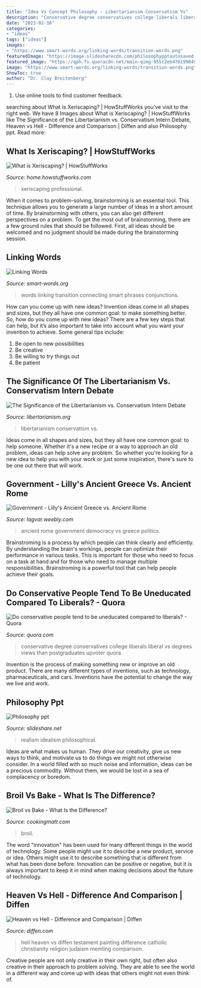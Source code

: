 ```yaml
---
title: "Idea Vs Concept Philosophy - Libertarianism Conservatism Vs"
description: "Conservative degree conservatives college liberals liberal vs degrees views than postgraduates upvoter quora"
date: "2023-02-16"
categories:
- "ideas"
tags: ["ideas"]
images:
- "https://www.smart-words.org/linking-words/transition-words.png"
featuredImage: "https://image.slidesharecdn.com/philosophypptautosaved-141106102153-conversion-gate01/95/philosophy-ppt-15-638.jpg?cb=1415269411"
featured_image: "https://qph.fs.quoracdn.net/main-qimg-955c2eb478199049f12efb94e2950ff6"
image: "https://www.smart-words.org/linking-words/transition-words.png"
ShowToc: true
author: "Dr. Clay Breitenberg"
---
```



1. Use online tools to find customer feedback.

	

		
searching about What is Xeriscaping? | HowStuffWorks you've visit to the right web. We have 8 Images about What is Xeriscaping? | HowStuffWorks like The Significance of the Libertarianism vs. Conservatism Intern Debate, Heaven vs Hell - Difference and Comparison | Diffen and also Philosophy ppt. Read more:
		
    
## What Is Xeriscaping? | HowStuffWorks

<img loading=lazy src="https://cdn.hswstatic.com/gif/xeriscaping-1.jpg" onerror="this.onerror=null;this.src='https://tse1.mm.bing.net/th?id=OIP.VUD2iLDYupOgoX1uz658eQAAAA&amp;pid=15.1';" alt="What is Xeriscaping? | HowStuffWorks">

_Source: home.howstuffworks.com_

>xeriscaping professional. 

	

When it comes to problem-solving, brainstorming is an essential tool. This technique allows you to generate a large number of ideas in a short amount of time. By brainstorming with others, you can also get different perspectives on a problem. To get the most out of brainstorming, there are a few ground rules that should be followed. First, all ideas should be welcomed and no judgment should be made during the brainstorming session.

    
## Linking Words

<img loading=lazy src="https://www.smart-words.org/linking-words/transition-words.png" onerror="this.onerror=null;this.src='https://tse2.mm.bing.net/th?id=OIP.lniFsCestinNlVxwaaOdaQHaHV&amp;pid=15.1';" alt="Linking Words">

_Source: smart-words.org_

>words linking transition connecting smart phrases conjunctions. 

	

How can you come up with new ideas?
Invention ideas come in all shapes and sizes, but they all have one common goal: to make something better. So, how do you come up with new ideas? There are a few key steps that can help, but it’s also important to take into account what you want your invention to achieve. Some general tips include: 
1. Be open to new possibilities 
2. Be creative 
3. Be willing to try things out 
4. Be patient 

    
## The Significance Of The Libertarianism Vs. Conservatism Intern Debate

<img loading=lazy src="https://www.libertarianism.org/sites/libertarianism.org/files/styles/optimize/public/social-image/gettyimages-610556820.jpg?itok=xaMUZ6Eb" onerror="this.onerror=null;this.src='https://tse1.mm.bing.net/th?id=OIP.c2z2yCAN_JLU1OTYbUfeRAHaE8&amp;pid=15.1';" alt="The Significance of the Libertarianism vs. Conservatism Intern Debate">

_Source: libertarianism.org_

>libertarianism conservatism vs. 

	

Ideas come in all shapes and sizes, but they all have one common goal: to help someone. Whether it's a new recipe or a way to approach an old problem, ideas can help solve any problem. So whether you're looking for a new idea to help you with your work or just some inspiration, there's sure to be one out there that will work.

    
## Government - Lilly&#039;s Ancient Greece Vs. Ancient Rome

<img loading=lazy src="https://lagvar.weebly.com/uploads/4/5/6/8/45682159/778908423.jpg" onerror="this.onerror=null;this.src='https://tse4.mm.bing.net/th?id=OIP.uCoWP0Polf16grIhIPL-MgHaEo&amp;pid=15.1';" alt="Government - Lilly&#039;s Ancient Greece vs. Ancient Rome">

_Source: lagvar.weebly.com_

>ancient rome government democracy vs greece politics. 

	

Brainstroming is a process by which people can think clearly and efficiently. By understanding the brain's workings, people can optimize their performance in various tasks. This is important for those who need to focus on a task at hand and for those who need to manage multiple responsibilities. Brainstroming is a powerful tool that can help people achieve their goals.

    
## Do Conservative People Tend To Be Uneducated Compared To Liberals? - Quora

<img loading=lazy src="https://qph.fs.quoracdn.net/main-qimg-955c2eb478199049f12efb94e2950ff6" onerror="this.onerror=null;this.src='https://tse2.mm.bing.net/th?id=OIP.lVwutHgZkEnxLvuU4pUP9gAAAA&amp;pid=15.1';" alt="Do conservative people tend to be uneducated compared to liberals? - Quora">

_Source: quora.com_

>conservative degree conservatives college liberals liberal vs degrees views than postgraduates upvoter quora. 

	

Invention is the process of making something new or improve an old product. There are many different types of inventions, such as technology, pharmaceuticals, and cars. Inventions have the potential to change the way we live and work.

    
## Philosophy Ppt

<img loading=lazy src="https://image.slidesharecdn.com/philosophypptautosaved-141106102153-conversion-gate01/95/philosophy-ppt-15-638.jpg?cb=1415269411" onerror="this.onerror=null;this.src='https://tse1.mm.bing.net/th?id=OIP.l331-rXEOnO8vAmAYosgHAHaFj&amp;pid=15.1';" alt="Philosophy ppt">

_Source: slideshare.net_

>realism idealism philosophical. 

	

Ideas are what makes us human. They drive our creativity, give us new ways to think, and motivate us to do things we might not otherwise consider. In a world filled with so much noise and information, ideas can be a precious commodity. Without them, we would be lost in a sea of complacency or boredom.

    
## Broil Vs Bake - What Is The Difference?

<img loading=lazy src="https://cookingmatt.com/wp-content/uploads/2020/12/broil.jpg" onerror="this.onerror=null;this.src='https://tse3.mm.bing.net/th?id=OIP.CXRpofsJ-19E0ZVDOZvO4wHaEv&amp;pid=15.1';" alt="Broil vs Bake - What Is the Difference?">

_Source: cookingmatt.com_

>broil. 

	

The word "innovation" has been used for many different things in the world of technology. Some people might use it to describe a new product, service or idea. Others might use it to describe something that is different from what has been done before. Innovation can be positive or negative, but it is always important to keep it in mind when making decisions about the future of technology.

    
## Heaven Vs Hell - Difference And Comparison | Diffen

<img loading=lazy src="https://static.diffen.com/uploadz/1/1a/memling-painting.jpg" onerror="this.onerror=null;this.src='https://tse3.mm.bing.net/th?id=OIP.15AKtbz4cHVbn4tFXbI6CgHaCe&amp;pid=15.1';" alt="Heaven vs Hell - Difference and Comparison | Diffen">

_Source: diffen.com_

>hell heaven vs diffen testament painting difference catholic christianity religion judaism memling comparison. 

	

Creative people are not only creative in their own right, but often also creative in their approach to problem solving. They are able to see the world in a different way and come up with ideas that others might not even think of.

